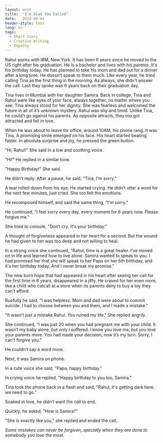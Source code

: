 ```yaml
---
layout: post
title:  "I'm Glad You Called"
date:   2019-09-04
header-style: text
lang: en
tags:
  - Short Story
  - Creative Writing
  - Empathy
---
```

Rahul works with IBM, New York. It has been 6 years since he moved to the US right after his graduation. He is a bachelor and lives with his parents. It's his birthday today. He has planned to take his mom and dad out for a dinner after a long time. He doesn't speak to them much. Like every year, he tried calling Tina as the first thing in the morning. As always, she didn't answer the call. Last they spoke was 6 years back on their graduation day.

Tina lives in Mumbai with her daughter Samira. Back in college, Tina and Rahul were like eyes of your face, always together, no matter where you see. Tina always stood for her dignity. She was fearless and welcomed the future in all of it’s unknown mystery. Rahul was shy and timid. Unlike Tina, he could’t go against his parents. As opposite attracts, they too got attracted and fell in love.

When he was about to leave for office, around 10AM, his phone rang. It was Tina. A promising smile emerged on his face. His heart started beating faster. In absolute surprise and joy, he pressed the green button.

"Hi, Rahul!" She said in a low and soothing voice.

"Hi!" He replied in a similar tone.

"Happy Birthday!" She said.

He didn’t reply. After a pause, he said, "Tina, I'm sorry."

A tear rolled down from his eye. He started crying. He didn’t utter a word for the next few minutes, just cried. She too felt the emotions.

He recomposed himself, and said the same thing, "I'm sorry."

He continued, "I feel sorry every day, every moment for 6 years now. Please forgive me."

She tried to console, "Don’t cry. It's your birthday."

A thought of forgiveness appeared in her heart for a second. But the wound he had given to her was too deep and not willing to heal.

In a strong voice she continued, "Rahul, time is a great healer. I've moved on in life and learned how to live alone. Samira wanted to speak to you. I had promised her that she will speak to her Papa on her 5th birthday, and it's her birthday today. And I never break my promise."

The new born hope that had appeared in his heart after seeing her call for the first time in 6 years, disappeared in a jiffy. He craved for her even more, like a child who catcall at a store when its parents deny to buy a toy they can't afford.

Ruefully he said, "I was helpless. Mom and dad were about to commit suicide. I had to choose between you and them, and I made a mistake."

"It wasn’t just a mistake Rahul. You ruined my life." She replied angrily.

She continued, "I was just 20 when you had pregnant me with your child. It wasn’t my baby alone, but only I suffered. I know you love me, but you love your parents more. You had made your decision, now it’s my turn. Sorry, I can't forgive you."

He couldn’t say a word more.

Next, it was Samira on phone.

In a cute voice she said, "Papa, happy birthday."

In crying voice he replied, "Happy birthday to you too, Samira."

Tina took the phone back in a flash and said, "Rahul, it's getting dark here, we need to go."

Soaked in love, he didn’t want the call to end.

Quickly, he asked, "How is Samira?"

"She is exactly like you," she replied and ended the call.

*Some mistakes can never be forgiven, specially when they are done to somebody you love the most.*
